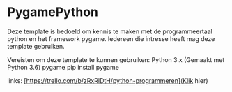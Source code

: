 # PygamePython

Deze template is bedoeld om kennis te maken met de programmeertaal python en het framework pygame. Iedereen die intresse heeft mag deze template gebruiken.

Vereisten om deze template te kunnen gebruiken:
Python 3.x (Gemaakt met Python 3.6)
pygame pip install pygame

links: [https://trello.com/b/zRxRIDtH/python-programmeren](Klik hier)
